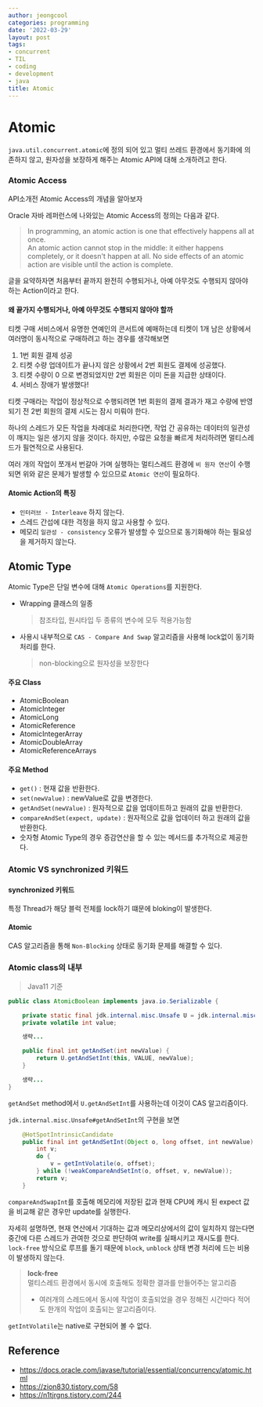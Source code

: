```yaml
---
author: jeongcool
categories: programming
date: '2022-03-29'
layout: post
tags:
- concurrent
- TIL
- coding
- development
- java
title: Atomic
---
```


# Atomic
`java.util.concurrent.atomic`에 정의 되어 있고 멀티 쓰레드 환경에서 동기화에 의존하지 않고, 원자성을 보장하게 해주는 Atomic API에 대해 소개하려고 한다.

### Atomic Access
API소개전 Atomic Access의 개념을 알아보자

Oracle 자바 레퍼런스에 나와있는 Atomic Access의 정의는 다음과 같다.
> In programming, an atomic action is one that effectively happens all at once.  
> An atomic action cannot stop in the middle: it either happens completely, or it doesn't happen at all. No side effects of an atomic action are visible until the action is complete.

글을 요약하자면 처음부터 끝까지 완전히 수행되거나, 아예 아무것도 수행되지 않아야 하는 Action이라고 한다.

#### 왜 끝가지 수행되거나, 아예 아무것도 수행되지 않아야 할까
티켓 구매 서비스에서 유명한 연예인의 콘서트에 예매하는데 티켓이 1개 남은 상황에서 여러명이 동시적으로 구매하려고 하는 경우를 생각해보면

1. 1번 회원 결제 성공
2. 티켓 수량 업데이트가 끝나지 않은 상황에서 2번 회원도 결제에 성공했다.
3. 티켓 수량이 0 으로 변경되었지만 2번 회원은 이미 돈을 지급한 상태이다.
4. 서비스 장애가 발생했다!


티켓 구매라는 작업이 정상적으로 수행되려면 1번 회원의 결제 결과가 재고 수량에 반영되기 전 2번 회원의 결제 시도는 잠시 미뤄야 한다.

하나의 스레드가 모든 작업을 차례대로 처리한다면, 작업 간 공유하는 데이터의 일관성이 깨지는 일은 생기지 않을 것이다. 하지만, 수많은 요청을 빠르게 처리하려면 멀티스레드가 필연적으로 사용된다.  

여러 개의 작업이 쪼개서 번갈아 가며 실행하는 멀티스레드 환경에 `비 원자 연산`이 수행되면 위와 같은 문제가 발생할 수 있으므로 `Atomic 연산`이 필요하다.

#### Atomic Action의 특징
- `인터러브 - Interleave` 하지 않는다.
- 스레드 간섭에 대한 걱정을 하지 않고 사용할 수 있다.
- 메모리 `일관성 - consistency` 오류가 발생할 수 있으므로 동기화해야 하는 필요성을 제거하지 않는다.


## Atomic Type
Atomic Type은 단일 변수에 대해 `Atomic Operations`를 지원한다.
- Wrapping 클래스의 일종
  > 참조타입, 원시타입 두 종류의 변수에 모두 적용가능함
- 사용시 내부적으로 `CAS - Compare And Swap` 알고리즘을 사용해 lock없이 동기화 처리를 한다.
  > non-blocking으로 원자성을 보장한다

#### 주요 Class
- AtomicBoolean
- AtomicInteger
- AtomicLong
- AtomicReference
- AtomicIntegerArray
- AtomicDoubleArray
- AtomicReferenceArrays

#### 주요 Method
- `get()` : 현재 값을 반환한다.
- `set(newValue)` : newValue로 값을 변경한다.
- `getAndSet(newValue)` : 원자적으로 값을 업데이트하고 원래의 값을 반환한다.
- `compareAndSet(expect, update)` : 원자적으로 값을 업데이터 하고 원래의 값을 반환한다.
- 숫자형 Atomic Type의 경우 증감연산을 할 수 있는 메서드를 추가적으로 제공한다.


### Atomic VS synchronized 키워드
#### synchronized 키워드
특정 Thread가 해당 블럭 전체를 lock하기 떄문에 bloking이 발생한다.

#### Atomic
CAS 알고리즘을 통해 `Non-Blocking` 상태로 동기화 문제를 해결할 수 있다.

### Atomic class의 내부
> Java11 기준
```java
public class AtomicBoolean implements java.io.Serializable {

    private static final jdk.internal.misc.Unsafe U = jdk.internal.misc.Unsafe.getUnsafe();
    private volatile int value;

    생략...

    public final int getAndSet(int newValue) {
        return U.getAndSetInt(this, VALUE, newValue);
    }

    생략...
}
```
`getAndSet` method에서 `U.getAndSetInt`를 사용하는데 이것이 CAS 알고리즘이다.

`jdk.internal.misc.Unsafe#getAndSetInt`의 구현을 보면

```java
    @HotSpotIntrinsicCandidate
    public final int getAndSetInt(Object o, long offset, int newValue) {
        int v;
        do {
            v = getIntVolatile(o, offset);
        } while (!weakCompareAndSetInt(o, offset, v, newValue));
        return v;
    }
```
`compareAndSwapInt`를 호출해 메모리에 저장된 값과 현재 CPU에 캐시 된 expect 값을 비교해 같은 경우만 update를 실행한다.  

자세히 설명하면, 현재 연산에서 기대하는 값과 메모리상에서의 값이 일치하지 않는다면 중간에 다른 스레드가 관여한 것으로 판단하여 write를 실패시키고 재시도를 한다.
`lock-free` 방식으로 루프를 돌기 때문에 `block`, `unblock` 상태 변경 처리에 드는 비용이 발생하지 않는다.

> **lock-free**  
> 멀티스레드 환경에서 동시에 호출해도 정확한 결과를 만들어주는 알고리즘
> - 여러개의 스레드에서 동시에 작업이 호출되었을 경우 정해진 시간마다 적어도 한개의 작업이 호출되는 알고리즘이다.

`getIntVolatile`는 native로 구현되어 볼 수 없다.




## Reference
- https://docs.oracle.com/javase/tutorial/essential/concurrency/atomic.html
- https://zion830.tistory.com/58
- https://n1tjrgns.tistory.com/244